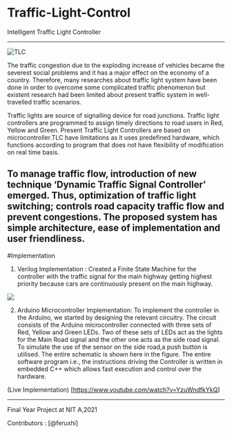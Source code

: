 # Traffic-Light-Control
Intelligent Traffic Light Controller

-----------------------

<img src="https://github.com/feruxhi/thoughts/blob/master/TLCCC%20Cropped.png"  title="TLC">

The traffic congestion due to the exploding increase of vehicles became the severest social problems and it has a major effect on the economy of a country. Therefore, many researches about traffic light system have been done in order to overcome some complicated traffic phenomenon but existent research had been limited about present traffic system in well-travelled traffic scenarios.

Traffic lights are source of signalling device for road junctions. Traffic light controllers are programmed to assign timely directions to road users in Red, Yellow and Green. Present Traffic Light Controllers are based on microcontroller.TLC have limitations as it uses predefined hardware, which functions according to program that does not have flexibility of modification on real time basis.

To manage traffic flow, introduction of new technique ‘Dynamic Traffic Signal Controller’ emerged. Thus, optimization of traffic light switching; controls road capacity traffic flow and prevent congestions. The proposed system has simple architecture, ease of implementation and user friendliness.
----------------------------------------

#Implementation

1. Verilog Implementation :
Created a Finite State Machine for the controller with the traffic signal for the main highway getting highest priority because cars are continuously present on the main highway.

<img src="https://github.com/feruxhi/Traffic-Light-Control/blob/main/waveform_TLC_II.png">

2. Arduino Microcontroller Implementation:
To implement the controller in the Arduino, we started by designing the relevant circuitry. The circuit consists of the Arduino microcontroller connected with three sets of Red, Yellow and Green LEDs. Two of these sets of LEDs act as the lights for the Main Road signal and the other one acts as the side road signal. To simulate the use of the sensor on the side road,a push button is utilised. The entire schematic is shown here in the figure.
The entire software program i.e., the instructions driving the Controller is written in embedded C++ which allows fast execution and control over the hardware.

(Live Implementation) [https://www.youtube.com/watch?v=YzuWndfkYkQ]

--------------------------------
Final Year Project at NIT A,2021

Contributors : [@feruxhi]
